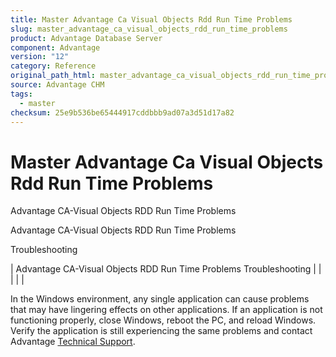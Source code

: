 ```yaml
---
title: Master Advantage Ca Visual Objects Rdd Run Time Problems
slug: master_advantage_ca_visual_objects_rdd_run_time_problems
product: Advantage Database Server
component: Advantage
version: "12"
category: Reference
original_path_html: master_advantage_ca_visual_objects_rdd_run_time_problems.htm
source: Advantage CHM
tags:
  - master
checksum: 25e9b536be65444917cddbbb9ad07a3d51d17a82
---
```


# Master Advantage Ca Visual Objects Rdd Run Time Problems

Advantage CA-Visual Objects RDD Run Time Problems

Advantage CA-Visual Objects RDD Run Time Problems

Troubleshooting

| Advantage CA-Visual Objects RDD Run Time Problems  Troubleshooting |  |  |  |  |

In the Windows environment, any single application can cause problems that may have lingering effects on other applications. If an application is not functioning properly, close Windows, reboot the PC, and reload Windows. Verify the application is still experiencing the same problems and contact Advantage [Technical Support](master_technical_support_u_s__and_canada.md).
